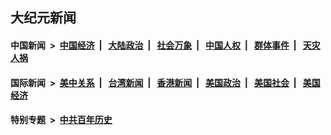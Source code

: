 ## 大纪元新闻

#### 中国新闻 &nbsp;>&nbsp; [中国经济](indexes/ncid283/README.md?05252045) &nbsp;| &nbsp; [大陆政治](indexes/ncid277/README.md?05252045) &nbsp;| &nbsp; [社会万象](indexes/ncid282/README.md?05252045) &nbsp;| &nbsp; [中国人权](indexes/ncid278/README.md?05252045) &nbsp;| &nbsp; [群体事件](indexes/ncid279/README.md?05252045) &nbsp;| &nbsp; [天灾人祸](indexes/ncid280/README.md?05252045)

#### 国际新闻 &nbsp;>&nbsp; [美中关系](indexes/nf1412576/README.md?05252045) &nbsp;| &nbsp; [台湾新闻](indexes/ncid1349361/README.md?05252045) &nbsp;| &nbsp; [香港新闻](indexes/ncid1349362/README.md?05252045) &nbsp;| &nbsp; [美国政治](indexes/ncid1078159/README.md?05252045) &nbsp;| &nbsp; [美国社会](indexes/ncid1078160/README.md?05252045) &nbsp;| &nbsp; [美国经济](indexes/ncid1078158/README.md?05252045)

#### 特别专题 &nbsp;>&nbsp; [中共百年历史](https://github.com/epoch-news/epoch-special/blob/master/README.md?05252045)  
